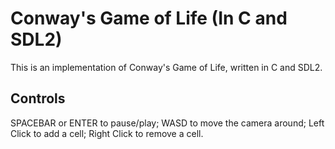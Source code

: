# Conway's Game of Life (In C and SDL2)

This is an implementation of Conway's Game of Life, written in C and SDL2.

## Controls

SPACEBAR or ENTER to pause/play;
WASD to move the camera around;
Left Click to add a cell;
Right Click to remove a cell.